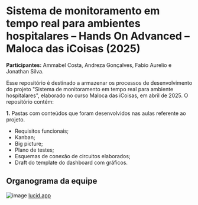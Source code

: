 # Sistema de monitoramento em tempo real para ambientes hospitalares – Hands On Advanced – Maloca das iCoisas (2025)
**Participantes:** Ammabel Costa, Andreza Gonçalves, Fabio Aurelio e Jonathan Silva.

Esse repositório é destinado a armazenar os processos de desenvolvimento do projeto "Sistema de monitoramento em tempo real para ambiente hospitalares", elaborado no curso Maloca das iCoisas, em abril de 2025.
O repositório contém:  

**1.** Pastas com conteúdos que foram desenvolvidos nas aulas referente ao projeto.
- Requisitos funcionais;
- Kanban;
- Big picture;
- Plano de testes;
- Esquemas de conexão de circuitos elaborados;
- Draft do template do dashboard com gráficos.

## Organograma da equipe  
![image](https://github.com/user-attachments/assets/f4a369bd-9c4c-45e0-9f2f-ede7dfb8ddfb)
[lucid.app](https://lucid.app/lucidchart/afd051c6-cb9c-4218-8bdd-bf6648c6ea9f/edit?viewport_loc=-92%2C16%2C1933%2C1013%2CL6LdhCrfnsHj&invitationId=inv_5eae862b-f018-4dfd-9537-934a9390e684)
